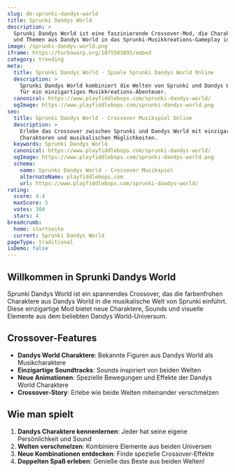 ```yaml
---
slug: de-sprunki-dandys-world
title: Sprunki Dandys World
description: >
  Sprunki Dandys World ist eine faszinierende Crossover-Mod, die Charaktere
  und Themen aus Dandys World in das Sprunki-Musikkreations-Gameplay integriert.
image: /sprunki-dandys-world.png
iframe: https://turbowarp.org/1075503895/embed
category: trending
meta:
  title: Sprunki Dandys World - Spiele Sprunki Dandys World Online
  description: >
    Sprunki Dandys World kombiniert die Welten von Sprunki und Dandys World
    für ein einzigartiges Musikkreations-Abenteuer.
  canonical: https://www.playfiddlebops.com/sprunki-dandys-world/
  ogImage: https://www.playfiddlebops.com/sprunki-dandys-world.png
seo:
  title: Sprunki Dandys World - Crossover Musikspiel Online
  description: >
    Erlebe das Crossover zwischen Sprunki und Dandys World mit einzigartigen
    Charakteren und musikalischen Möglichkeiten.
  keywords: Sprunki Dandys World
  canonical: https://www.playfiddlebops.com/sprunki-dandys-world/
  ogImage: https://www.playfiddlebops.com/sprunki-dandys-world.png
  schema:
    name: Sprunki Dandys World - Crossover Musikspiel
    alternateName: playfiddlebops.com
    url: https://www.playfiddlebops.com/sprunki-dandys-world/
rating:
  score: 4.4
  maxScore: 5
  votes: 304
  stars: 4
breadcrumb:
  home: startseite
  current: Sprunki Dandys World
pageType: traditional
isDemo: false
---
```


## Willkommen in Sprunki Dandys World

Sprunki Dandys World ist ein spannendes Crossover, das die farbenfrohen Charaktere aus Dandys World in die musikalische Welt von Sprunki einführt. Diese einzigartige Mod bietet neue Charaktere, Sounds und visuelle Elemente aus dem beliebten Dandys World-Universum.

## Crossover-Features

- **Dandys World Charaktere**: Bekannte Figuren aus Dandys World als Musikcharaktere
- **Einzigartige Soundtracks**: Sounds inspiriert von beiden Welten
- **Neue Animationen**: Spezielle Bewegungen und Effekte der Dandys World Charaktere
- **Crossover-Story**: Erlebe wie beide Welten miteinander verschmelzen

## Wie man spielt

1. **Dandys Charaktere kennenlernen**: Jeder hat seine eigene Persönlichkeit und Sound
2. **Welten verschmelzen**: Kombiniere Elemente aus beiden Universen
3. **Neue Kombinationen entdecken**: Finde spezielle Crossover-Effekte
4. **Doppelten Spaß erleben**: Genieße das Beste aus beiden Welten!